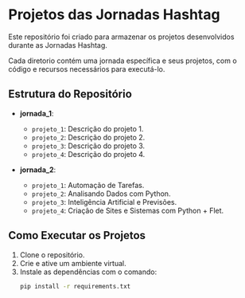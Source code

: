 # Projetos das Jornadas Hashtag

Este repositório foi criado para armazenar os projetos desenvolvidos durante as Jornadas Hashtag.

Cada diretorio contém uma jornada específica e seus projetos, com o código e recursos necessários para executá-lo.

## Estrutura do Repositório

- **jornada_1**:
  - `projeto_1`: Descrição do projeto 1.
  - `projeto_2`: Descrição do projeto 2.
  - `projeto_3`: Descrição do projeto 3.
  - `projeto_4`: Descrição do projeto 4.

- **jornada_2**:
  - `projeto_1`: Automação de Tarefas.
  - `projeto_2`: Analisando Dados com Python.
  - `projeto_3`: Inteligência Artificial e Previsões.
  - `projeto_4`: Criação de Sites e Sistemas com Python + Flet.

## Como Executar os Projetos

1. Clone o repositório.
2. Crie e ative um ambiente virtual.
3. Instale as dependências com o comando:
   ```bash
   pip install -r requirements.txt

